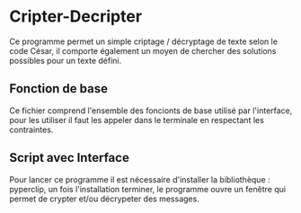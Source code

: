 # Cripter-Decripter

Ce programme permet un simple criptage / décryptage de texte selon le code César, il comporte également un moyen de chercher des solutions possibles pour un texte défini.

## Fonction de base

Ce fichier comprend l'ensemble des foncionts de base utilisé par l'interface, pour les utiliser il faut les appeler dans le terminale en respectant les contraintes.

## Script avec Interface

Pour lancer ce programme il est nécessaire d'installer la bibliothèque : pyperclip, un fois l'installation terminer, le programme ouvre un fenêtre qui permet de crypter et/ou décrypeter des messages.
